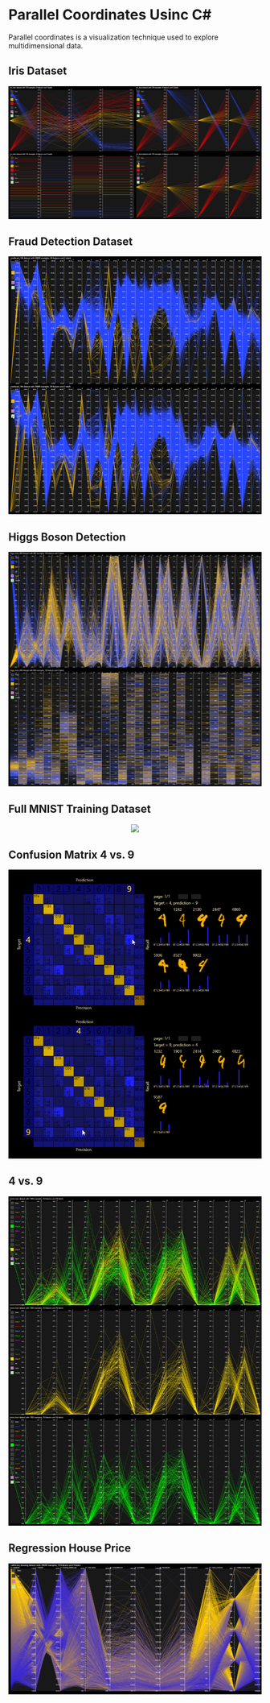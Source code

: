 # Parallel Coordinates Usinc C#

Parallel coordinates is a visualization technique used to explore multidimensional data. 

## Iris Dataset

<p align="center">
  <img src="https://raw.githubusercontent.com/grensen/parallel_coordinates/main/figures/pc_iris.png?raw=true">
</p>

## Fraud Detection Dataset
<p align="center">
  <img src="https://raw.githubusercontent.com/grensen/parallel_coordinates/main/figures/pc_credit.png?raw=true">
</p>

## Higgs Boson Detection
<p align="center">
  <img src="https://raw.githubusercontent.com/grensen/parallel_coordinates/main/figures/pc_higgs.png?raw=true">
</p>

## Full MNIST Training Dataset 
<p align="center">
  <img src="https://github.com/grensen/parallel_coordinates/blob/main/figures/pc_mnist_60k.png?raw=true">
</p>

## Confusion Matrix 4 vs. 9
<p align="center">
  <img src="https://github.com/grensen/parallel_coordinates/blob/main/figures/confusion_matrix_verbose.png?raw=true">
</p>

## 4 vs. 9
<p align="center">
  <img src="https://github.com/grensen/parallel_coordinates/blob/main/figures/pc_mnist_4_vs_9.png?raw=true">
</p>


## Regression House Price 
<p align="center">
  <img src="https://github.com/grensen/parallel_coordinates/blob/main/figures/pc_housing.png?raw=true">
</p>
